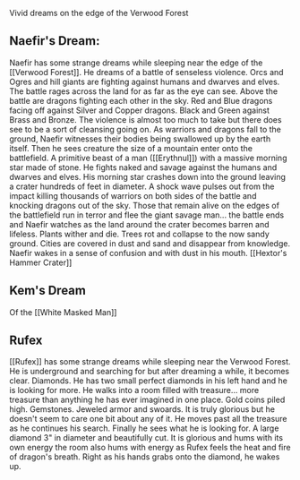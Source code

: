 Vivid dreams on the edge of the Verwood Forest

## Naefir's Dream:
Naefir has some strange dreams while sleeping near the edge of the [[Verwood Forest]]. He dreams of a battle of senseless violence. Orcs and Ogres and hill giants are fighting against humans and dwarves and elves. The battle rages across the land for as far as the eye can see. Above the battle are dragons fighting each other in the sky. Red and Blue dragons facing off against Silver and Copper dragons. Black and Green against Brass and Bronze. The violence is almost too much to take but there does see to be a sort of cleansing going on. As warriors and dragons fall to the ground, Naefir witnesses their bodies being swallowed up by the earth itself. Then he sees creature the size of a mountain enter onto the battlefield. A primitive beast of a man ([[Erythnul]]) with a massive morning star made of stone. He fights naked and savage against the humans and dwarves and elves. His morning star crashes down into the ground leaving a crater hundreds of feet in diameter. A shock wave pulses out from the impact killing thousands of warriors on both sides of the battle and knocking dragons out of the sky. Those that remain alive on the edges of the battlefield run in terror and flee the giant savage man... the battle ends and Naefir watches as the land around the crater becomes barren and lifeless. Plants wither and die. Trees rot and collapse to the now sandy ground. Cities are covered in dust and sand and disappear from knowledge. Naefir wakes in a sense of confusion and with dust in his mouth.  [[Hextor's Hammer Crater]]


## Kem's Dream

Of the [[White Masked Man]]

## Rufex
[[Rufex]] has some strange dreams while sleeping near the Verwood Forest. He is underground and searching for but after dreaming a while, it becomes clear. Diamonds. He has two small perfect diamonds in his left hand and he is looking for more. He walks into a room filled with treasure... more treasure than anything he has ever imagined in one place. Gold coins piled high. Gemstones. Jeweled armor and swoards. It is truly glorious but he doesn't seem to care one bit about any of it. He moves past all the treasure as he continues his search. Finally he sees what he is looking for. A large diamond 3" in diameter and beautifully cut. It is glorious and hums with its own energy the room also hums with energy as Rufex feels the heat and fire of dragon's breath. Right as his hands grabs onto the diamond, he wakes up.